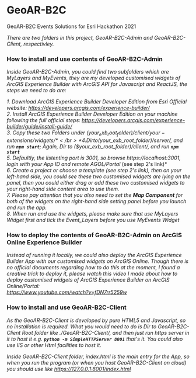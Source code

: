 # GeoAR-B2C
GeoAR-B2C Events Solutions for Esri Hackathon 2021

*There are two folders in this project, GeoAR-B2C-Admin and GeoAR-B2C-Client, respectivley.*

### How to install and use contents of GeoAR-B2C-Admin
*Inside GeoAR-B2C-Admin, you could find two subfolders which are MyLayers and MyEvents, they are my developed customised widgets of ArcGIS Experience Builder with ArcGIS API for Javascript and ReactJS, the steps we need to do are:*

*1. Download ArcGIS Experience Builder Developer Edition from Esri Official website: https://developers.arcgis.com/experience-builder/* </br>
*2. Install ArcGIS Experience Builder Developer Edition on your machine following the full official steps: https://developers.arcgis.com/experience-builder/guide/install-guide/* </br>
*3. Copy these two Folders under ($your_exb_root_folder)/client/your-extensions/widgets/* </br>
*4. Dir to ($your_exb_root_folder)/server/, and run **```npm start```**; Again, Dir to ($your_exb_root_folder)/client/, and run **```npm start```*** </br>
*5. Defaultly, the listenting port is 3001, so browse https://localhost:3001, login with your App ID and remote AGOL/Portal* (see step 2's link)*</br>
*6. Create a project or choose a template (see step 2's link), then on your left-hand side, you could see these two customised widgets are lying on the panel, then you could either drag or add these two customised widgets to your right-hand side content area to use them.* </br>
*7. Please pay attention that you also need to set the **Map Component** for both of the widgets on the right-hand side setting panel before you launch and run the app.* </br>
*8. When run and use the widgets, please make sure that use MyLayers Widget first and tick the Event_Layers before you use MyEvents Widget* </br>

### How to deploy the contents of GeoAR-B2C-Admin on ArcGIS Online Experience Builder
*Instead of running it locally, we could also deploy the ArcGIS Experience Builder App with our customised widgets on ArcGIS Online. Though there is no official documents regarding how to do this at the moment, I found a creative trick to deploy it, please watch this video I made about how to deploy customised widgets of ArcGIS Experience Builder on ArcGIS Online/Portal: </br> https://www.youtube.com/watch?v=fDN7rr5259w*

### How to install and use GeoAR-B2C-Client
*As the GeoAR-B2C-Client is developed by pure HTML5 and Javascript, so no installation is required. What you would need to do is Dir to GeoAR-B2C-Client Root folder like ./GeoAR-B2C-Client/, and then just run https server in it to host it e.g. **```python -m SimpleHTTPServer 8001```** that's it. You could also use IIS or other Html facilities to host it.* </br>

*Inside GeoAR-B2C-Client folder, index.html is the main entry for the App, so when you run the program (or when you host GeoAR-B2C-Client on cloud) you should use like https://127.0.0.1:8001/index.html* </br>
